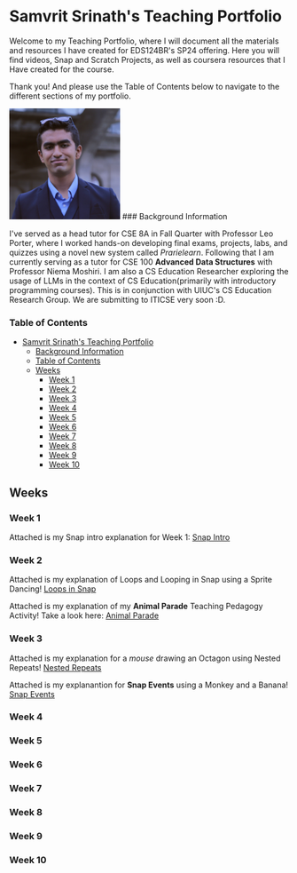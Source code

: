 # Samvrit Srinath's Teaching Portfolio

Welcome to my Teaching Portfolio, where I will document all the materials and resources I have created for EDS124BR's SP24 offering. Here you will find videos, Snap and Scratch Projects, as well as coursera resources that I Have created for the course.

Thank you! And please use the Table of Contents below to navigate to the different sections of my portfolio.

<img src = "Images/Samvrit-S.jpeg" width ="200">
### Background Information

I've served as a head tutor for CSE 8A in Fall Quarter with Professor Leo Porter, where I worked hands-on developing final exams, projects, labs, and quizzes using a novel new system called _Prarielearn_. Following that I am currently serving as a tutor for CSE 100 **Advanced Data Structures** with Professor Niema Moshiri. I am also a CS Education Researcher exploring the usage of LLMs in the context of CS Education(primarily with introductory programming courses). This is in conjunction with UIUC's CS Education Research Group. We are submitting to ITICSE very soon :D.

### Table of Contents

-   [Samvrit Srinath's Teaching Portfolio](#samvrit-srinaths-teaching-portfolio)
    -   [Background Information](#background-information)
    -   [Table of Contents](#table-of-contents)
    -   [Weeks](#weeks)
        -   [Week 1](#week-1)
        -   [Week 2](#week-2)
        -   [Week 3](#week-3)
        -   [Week 4](#week-4)
        -   [Week 5](#week-5)
        -   [Week 6](#week-6)
        -   [Week 7](#week-7)
        -   [Week 8](#week-8)
        -   [Week 9](#week-9)
        -   [Week 10](#week-10)

## Weeks

### Week 1

Attached is my Snap intro explanation for Week 1: [Snap Intro](https://youtu.be/rsM0dhbh7e8)

### Week 2

Attached is my explanation of Loops and Looping in Snap using a Sprite Dancing! [Loops in Snap](https://youtu.be/7f0KluRjZ0w)

Attached is my explanation of my **Animal Parade** Teaching Pedagogy Activity! Take a look here: [Animal Parade](https://youtu.be/kKsHthRLNEc)

### Week 3

Attached is my explanation for a _mouse_ drawing an Octagon using Nested Repeats! [Nested Repeats](https://youtu.be/Y8FAG38Y9Dc)

Attached is my explanantion for **Snap Events** using a Monkey and a Banana! [Snap Events](https://youtu.be/85s0FLSvGzY)

### Week 4

### Week 5

### Week 6

### Week 7

### Week 8

### Week 9

### Week 10
